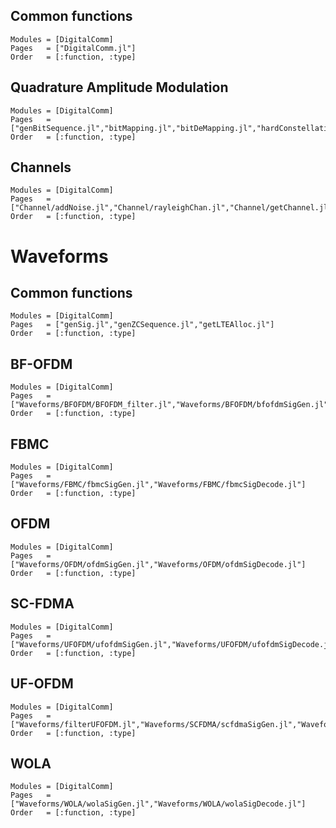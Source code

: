## Common functions

```@autodocs
Modules = [DigitalComm]
Pages   = ["DigitalComm.jl"]
Order   = [:function, :type]
```

## Quadrature Amplitude Modulation

```@autodocs
Modules = [DigitalComm]
Pages   = ["genBitSequence.jl","bitMapping.jl","bitDeMapping.jl","hardConstellation.jl","symbolDemapper.jl"]
Order   = [:function, :type]
```

## Channels

```@autodocs
Modules = [DigitalComm]
Pages   = ["Channel/addNoise.jl","Channel/rayleighChan.jl","Channel/getChannel.jl"]
Order   = [:function, :type]
```

# Waveforms

## Common functions

```@autodocs
Modules = [DigitalComm]
Pages   = ["genSig.jl","genZCSequence.jl","getLTEAlloc.jl"]
Order   = [:function, :type]
```

## BF-OFDM

```@autodocs
Modules = [DigitalComm]
Pages   = ["Waveforms/BFOFDM/BFOFDM_filter.jl","Waveforms/BFOFDM/bfofdmSigGen.jl","Waveforms/BFOFDM/bfofdmSigDecode.jl","Waveforms/BFOFDM/carrierManipulation.jl"]
Order   = [:function, :type]
```

## FBMC

```@autodocs
Modules = [DigitalComm]
Pages   = ["Waveforms/FBMC/fbmcSigGen.jl","Waveforms/FBMC/fbmcSigDecode.jl"]
Order   = [:function, :type]
```

## OFDM

```@autodocs
Modules = [DigitalComm]
Pages   = ["Waveforms/OFDM/ofdmSigGen.jl","Waveforms/OFDM/ofdmSigDecode.jl"]
Order   = [:function, :type]
```

## SC-FDMA

```@autodocs
Modules = [DigitalComm]
Pages   = ["Waveforms/UFOFDM/ufofdmSigGen.jl","Waveforms/UFOFDM/ufofdmSigDecode.jl"]
Order   = [:function, :type]
```

## UF-OFDM

```@autodocs
Modules = [DigitalComm]
Pages   = ["Waveforms/filterUFOFDM.jl","Waveforms/SCFDMA/scfdmaSigGen.jl","Waveforms/SCFDMA/scfdmaSigDecode.jl"]
Order   = [:function, :type]
```

## WOLA

```@autodocs
Modules = [DigitalComm]
Pages   = ["Waveforms/WOLA/wolaSigGen.jl","Waveforms/WOLA/wolaSigDecode.jl"]
Order   = [:function, :type]
```
